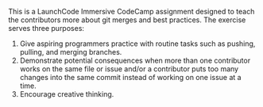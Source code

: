 This is a LaunchCode Immersive CodeCamp assignment designed to teach the contributors more about git merges and best practices.
The exercise serves three purposes:
1. Give aspiring programmers practice with routine tasks such as pushing, pulling, and merging branches.
2. Demonstrate potential consequences when more than one contributor works on the same file or issue and/or a contributor puts too many changes into the same commit instead of working on one issue at a time.
3. Encourage creative thinking.